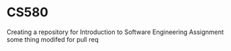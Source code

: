 # CS580
Creating a repository for Introduction to Software Engineering Assignment    
some thing modifed for pull req


